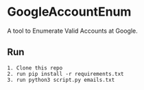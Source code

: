 # GoogleAccountEnum

A tool to Enumerate Valid Accounts at Google.

## Run
```
1. Clone this repo
2. run pip install -r requirements.txt
3. run python3 script.py emails.txt
```

